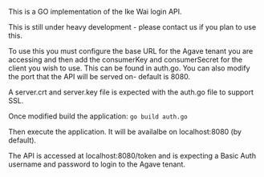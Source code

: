 This is a GO implementation of the Ike Wai login API.

This is still under heavy development - please contact us if you plan to use this.

To use this you must configure the base URL for the Agave tenant you are accessing and then add the consumerKey and consumerSecret for the client you wish to use.  This can be found in auth.go.  You can also modify the port that the API will be served on- default is 8080.

A server.crt and server.key file is expected with the auth.go file to support SSL.

Once modified build the application:
```go build auth.go```

Then execute the application.  It will be availalbe on localhost:8080 (by default).

The API is accessed at localhost:8080/token and is expecting a Basic Auth username and password to login to the Agave tenant.